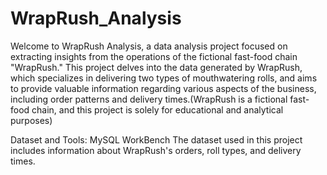 # WrapRush_Analysis 
Welcome to WrapRush Analysis, a data analysis project focused on extracting insights from the operations of the fictional fast-food chain "WrapRush."
This project delves into the data generated by WrapRush, which specializes in delivering two types of mouthwatering rolls, and aims to provide valuable information regarding various aspects of the business, including order patterns and delivery times.(WrapRush is a fictional fast-food chain, and this project is solely for educational and analytical purposes)

Dataset and Tools: 
MySQL WorkBench
The dataset used in this project includes information about WrapRush's orders, roll types, and delivery times.

